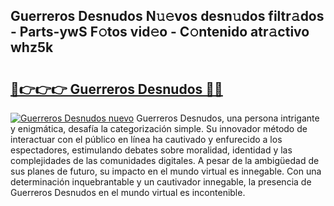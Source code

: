 ## Guerreros Desnudos N𝚞𝚎vos desn𝚞dos filtr𝚊dos - Parts-ywS F𝚘tos vid𝚎o - C𝚘ntenido atr𝚊ctivo whz5k

# <h2><a href="http://mb1dkb.tromn.icu/?c=Guerreros+Desnudos">🔗👉👉👉 Guerreros Desnudos 🔗🔗</a></h2>

[![Guerreros Desnudos nuevo](https://i.imgur.com/pEAQMta.gif)](http://mb1dkb.tromn.icu/?c=Guerreros+Desnudos)
Guerreros Desnudos, una persona intrigante y enigmática, desafía la categorización simple. Su innovador método de interactuar con el público en línea ha cautivado y enfurecido a los espectadores, estimulando debates sobre moralidad, identidad y las complejidades de las comunidades digitales. A pesar de la ambigüedad de sus planes de futuro, su impacto en el mundo virtual es innegable. Con una determinación inquebrantable y un cautivador innegable, la presencia de Guerreros Desnudos en el mundo virtual es incontenible.
